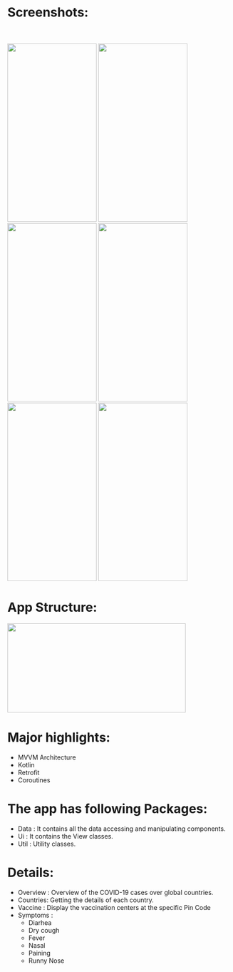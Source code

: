 # Screenshots:
<br/><br/>
<img src="https://github.com/Bhushan2000/Covid19Tracker/assets/157300484/713a49fd-cd0f-4bb9-afca-603244c8a745" data-canonical-src="https://gyazo.com/eb5c5741b6a9a16c692170a41a49c858.png" width="200" height="400" />
<img src="https://github.com/Bhushan2000/Covid19Tracker/assets/157300484/5a12d608-b22c-4ff9-9277-a2d5864dca40" data-canonical-src="https://gyazo.com/eb5c5741b6a9a16c692170a41a49c858.png" width="200" height="400" />
<img src="https://github.com/Bhushan2000/Covid19Tracker/assets/157300484/08d9670a-59ba-48da-8726-80112dfb61f6" data-canonical-src="https://gyazo.com/eb5c5741b6a9a16c692170a41a49c858.png" width="200" height="400" />
<img src="https://github.com/Bhushan2000/Covid19Tracker/assets/157300484/7aa1109e-56e7-46a7-b2d6-30f1ab0aa4d4" data-canonical-src="https://gyazo.com/eb5c5741b6a9a16c692170a41a49c858.png" width="200" height="400" />
<img src="https://github.com/Bhushan2000/Covid19Tracker/assets/157300484/7490acbe-eb49-474f-a86d-3b8490a6c583" data-canonical-src="https://gyazo.com/eb5c5741b6a9a16c692170a41a49c858.png" width="200" height="400" />
<img src="https://github.com/Bhushan2000/Covid19Tracker/assets/157300484/1555e5df-04cb-4b78-890c-55efc8657184" data-canonical-src="https://gyazo.com/eb5c5741b6a9a16c692170a41a49c858.png" width="200" height="400" />
<br>
# App Structure:
<img src="https://github.com/Bhushan2000/Covid19Tracker/assets/157300484/4aabd39b-73d8-4e5a-b055-3dceb1d8fcde" data-canonical-src="https://gyazo.com/eb5c5741b6a9a16c692170a41a49c858.png" width="400" height="200" />
 
# Major highlights:
  * MVVM Architecture
  * Kotlin
  * Retrofit
  * Coroutines
# The app has following Packages:
  * Data : It contains all the data accessing and manipulating components.
  * Ui   : It contains the View classes.
  * Util : Utility classes.
    
# Details:
  * Overview : Overview of the COVID-19 cases over global countries.
  * Countries: Getting the details of each country.
  * Vaccine  : Display the vaccination centers at the specific Pin Code
  * Symptoms :
      * Diarhea
      * Dry cough
      * Fever
      * Nasal
      * Paining
      * Runny Nose

 
